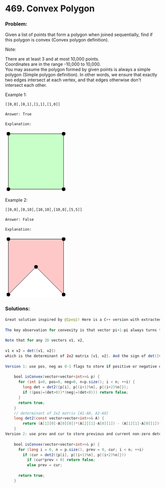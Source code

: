 # 469. Convex Polygon

### Problem:

Given a list of points that form a polygon when joined sequentially, find if this polygon is convex \(Convex polygon definition\).

Note:

There are at least 3 and at most 10,000 points.  
Coordinates are in the range -10,000 to 10,000.  
You may assume the polygon formed by given points is always a simple polygon \(Simple polygon definition\). In other words, we ensure that exactly two edges intersect at each vertex, and that edges otherwise don't intersect each other.

Example 1:

```
[[0,0],[0,1],[1,1],[1,0]]

Answer: True

Explanation:
```

![](/assets/1.png)

Example 2:

```
[[0,0],[0,10],[10,10],[10,0],[5,5]]

Answer: False

Explanation:
```

![](/assets/2.png)

### Solutions:

```java
Great solution inspired by @Ipeq1! Here is a C++ version with extracted determinant calculation.

The key observation for convexity is that vector pi+1-pi always turns to the same direction to pi+2-pi formed by any 3 sequentially adjacent vertices, i.e., cross product (pi+1-pi) x (pi+2-pi) does not change sign when traversing sequentially along polygon vertices.

Note that for any 2D vectors v1, v2,

v1 x v2 = det([v1, v2])
which is the determinant of 2x2 matrix [v1, v2]. And the sign of det([v1, v2]) represents the positive z-direction of right-hand system from v1 to v2. So det([v1, v2]) ≥ 0 if and only if v1 turns at most 180 degrees counterclockwise to v2.

Version 1: use pos, neg as 0-1 flags to store if positive or negative determinant has ever been encountered:

    bool isConvex(vector<vector<int>>& p) {
      for (int i=0, pos=0, neg=0, n=p.size(); i < n; ++i) {
        long det = det2({p[i], p[(i+1)%n], p[(i+2)%n]});
        if ((pos|=(det>0))*(neg|=(det<0))) return false;
      }    
      return true;
    }
    // determinant of 2x2 matrix [A1-A0, A2-A0]
    long det2(const vector<vector<int>>& A) {
    	return (A[1][0]-A[0][0])*(A[2][1]-A[0][1]) - (A[1][1]-A[0][1])*(A[2][0]-A[0][0]);
    }
Version 2: use prev and cur to store previous and current non-zero determinants:

    bool isConvex(vector<vector<int>>& p) {
      for (long i = 0, n = p.size(), prev = 0, cur; i < n; ++i)
        if (cur = det2({p[i], p[(i+1)%n], p[(i+2)%n]})) 
          if (cur*prev < 0) return false; 
          else prev = cur;

      return true;
    }
```



